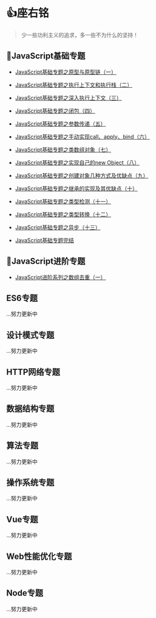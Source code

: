 # :+1:座右铭

> 少一些功利主义的追求，多一些不为什么的坚持！

## :memo:JavaScript基础专题

- [JavaScript基础专题之原型与原型链（一）](https://github.com/timelessover/blog/issues/1)

- [JavaScript基础专题之执行上下文和执行栈（二）](https://github.com/timelessover/blog/issues/2)

- [JavaScript基础专题之深入执行上下文（三）](https://github.com/timelessover/blog/issues/3)

- [JavaScript基础专题之闭包（四）](https://github.com/timelessover/blog/issues/4)

- [JavaScript基础专题之参数传递（五）](https://github.com/timelessover/blog/issues/5)

- [JavaScript基础专题之手动实现call、apply、bind（六）](https://github.com/timelessover/blog/issues/6)

- [JavaScript基础专题之类数组对象（七）](https://github.com/timelessover/blog/issues/7)

- [JavaScript基础专题之实现自己的new Object（八）](https://github.com/timelessover/blog/issues/8)

- [JavaScript基础专题之创建对象几种方式及优缺点（九）](https://github.com/timelessover/blog/issues/9)

- [JavaScript基础专题之继承的实现及其优缺点（十）](https://github.com/timelessover/blog/issues/10)

- [JavaScript基础专题之类型检测（十一）](https://github.com/timelessover/blog/issues/11)

-  [JavaScript基础专题之类型转换（十二）](https://github.com/timelessover/blog/issues/12)

- [JavaScript基础专题之异步（十三）](https://github.com/timelessover/blog/issues/13)

- [JavaScript基础专题完结](https://github.com/timelessover/blog/issues/14)

## :memo:JavaScript进阶专题

- [JavaScript进阶系列之数组去重（一）](https://github.com/timelessover/blog/issues/15)

## ES6专题

...努力更新中

## 设计模式专题

...努力更新中

## HTTP网络专题

...努力更新中

## 数据结构专题

...努力更新中

## 算法专题

...努力更新中

## 操作系统专题

...努力更新中

## Vue专题

...努力更新中

##  Web性能优化专题

...努力更新中

##  Node专题

...努力更新中

